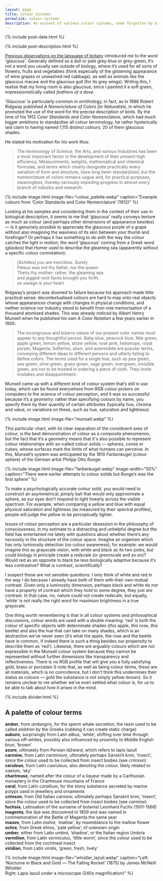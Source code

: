 ```yaml
---
layout: page
title: Colour Systems
permalink: colour-systems
description: An account of various colour systems, some forgotten by history, interspersed with remarks on problems of colour perception and colour language
---
```

{% include post-date.html %}

{% include post-description.html %}

[Previous observations on the language of botany](/sea-holly) introduced me to the word 'glaucous'. Generally defined as a dull or pale grey-blue or grey-green, it’s not a word you usually see outside of biology, where it’s used for all sorts of flowers, fruits and vegetables (think especially of the glistening appearance of wine grapes or unwashed red cabbage), as well as animals like the glaucous macaw and the glaucous gull (for its grey wings). Writing this, I realise that my living room is also glaucous, since I painted it a soft green, impressionistically called _feathers of a dove_.

‘Glaucous’ is particularly common in ornithology, in fact, as in 1886 Robert Ridgway published _A Nomenclature of Colors for Naturalists_, in which he promoted the use of the word for the precise description of birds. By the time of his 1912 _Color Standards and Color Nomenclature_, which had much bigger ambitions to standardise all colour terminology, he rather hysterically laid claim to having named 1,115 distinct colours, 20 of them glaucous shades.

<!--more-->

He stated his motivation for his work thus:

> The terminology of Science, the Arts, and various Industries has been a most important factor in the development of their present high efficiency. Measurements, weights, mathematical and chemical formulae, and terms which clearly designate practically every variation of form and structure, have long been standardized; but the nomenclature of colors remains vague and, for practical purposes, meaningless, thereby seriously impeding progress in almost every branch of industry and research.

{% include image.html image-file="colour_palette.webp" caption="Example colours from ‘Color Standards and Color Nomenclature’ (1912)" %}

Looking at his samples and considering them in the context of their use in biological description, it seems to me that ‘glaucous’ really conveys texture as much as colour (and perhaps other dimensions of appearance besides) — is it genuinely possible to appreciate the glaucous purple of a grape without also imagining the waxiness of its skin between your thumb and forefinger? Or perhaps it has something to do with the way the colour catches the light in motion, the word ‘glaucous’ coming from a Greek word (_glaukos_) that Homer used to describe the gleaming sea (apparently without a specific colour connotation):

> [Achilles] you are merciless. Surely<br />
Peleus was not thy father, nor the queen<br />
Thetis thy mother; rather, the gleaming sea<br />
and jagged rock faces brought you forth,<br />
so savage is your heart.

Ridgway’s project was doomed to failure because his approach made little practical sense: decontextualised colours are hard to map onto real objects whose appearances change with changes in physical conditions, and neither science nor industry stood to benefit from rote memorisation of a thousand atomised shades. This was already noticed by Albert Henry Munsell when he published his own _A Color Notation_ a few years earlier in 1905:

>The incongruous and bizarre nature of our present color names must appear to any thoughtful person. Baby blue, peacock blue, Nile green, apple green, lemon yellow, straw yellow, rose pink, heliotrope, royal purple, Magenta, Solferino, plum, and automobile are popular terms, conveying different ideas to different persons and utterly failing to define colors. The terms used for a single hue, such as pea green, sea green, olive green, grass green, sage green, evergreen, invisible green, are not to be trusted in ordering a piece of cloth. They invite mistakes and disappointment.

Munsell came up with a different kind of colour system that’s still in use today, which can be found everywhere from RGB colour pickers on computers to the science of colour perception, and it was so successful because it’s a _geometry_: rather than specifying colours by name, you specify them by their quantity of certain attributes (typically hue, chroma and value, or variations on these, such as hue, saturation and lightness).

{% include image.html image-file="munsell.webp" %}

This particular chart, with its clear separation of the constituent axes of colour, is the best demonstration of colour as a composite phenomenon, but the fact that it’s a geometry means that it's also possible to represent colour relationships with so-called colour solids — spheres, cones or cubes, whose surfaces mark the limits of what humans can perceive. In this, Munsell’s system was anticipated by the 1810 _Farbenkugel_ (colour sphere) of the German artist Philipp Otto Runge:

{% include image.html image-file="farbenkugel.webp" image-width="50%" caption="There were earlier attempts to colour solids but Runge’s was the first sphere" %}

To make a psychologically accurate colour solid, you would need to construct an asymmetrical, pimply ball that would only approximate a sphere, as our eyes don’t respond to light linearly across the visible spectrum. For example, when comparing a yellow and blue with equal _physical_ saturation and lightness (as measured by their spectral profiles), people will judge the yellow to be _perceptually_ lighter.

Issues of colour perception are a particular obsession in the philosophy of consciousness, in my estimate to a distracting and unhelpful degree but the field has entertained me lately with questions about whether there’s any _necessity_ in the structure of the colour space. Imagine an organism which has only luminosity detection (no colour awareness), for example: we would imagine this as grayscale vision, with white and black as its two poles, but could biology in principle create a *red*scale (or *green*scale and so on)? Would red as an opposite to black be less biologically adaptive because it’s less contrastive? What *is* contrast, scientifically?

I suspect these are not sensible questions: I only think of white and red in the way I do because I already have both of them with their own mutual contrast. Given only a luminosity dimension, perhaps black and white do not have a _property_ of contrast which they hold to some degree, they just _are_ contrast. In that case, no, nature could not create redscale, but equally, ‘white’ is not really the right word for maximum brightness in a true grayscale.

One thing worth remembering is that in all colour systems and philosophical discussions, colour words are used with a double meaning: ‘red’ is both the colour of specific objects with determinate shades (_this_ apple, _this_ rose, _this_ beetle) and also the hue that can take on many shades, which is an abstraction we’ve never seen (it’s what the apple, the rose and the beetle have in common, if indeed there is such a thing besides our propensity to describe them as 'red'). Likewise, there are arguably colours which are not expressible in the Munsell colour system because they cannot be represented without further dimensions like transparency and reflectiveness. There is no RGB profile that will give you a fully satisfying gold, brass or porcelain (I note that, as well as being colour terms, these are all materials, which is no coincidence, but I don’t think this undermines their status as colours — gold the substance is not simply yellow-brown). So it remains unclear to me whether we’ve even settled what colour _is_, for us to be able to talk about how it arises in the mind.

{% include divider.html %}

## A palette of colour terms
**amber**, from _ambergris_, for the sperm whale secretion; the resin used to be called _elektron_ by the Greeks (rubbing it can create static charge)<br />
**auburn**, surprisingly from Latin _albus_, ‘white’, shifting over time through various off-whites, possibly also influenced by proximity to Middle English _brun_, ‘brown’<br />
**azure**, ultimately from Persian _lāžward_, which refers to lapis lazuli<br />
**carmine**, from Latin _carminium_, ultimately perhaps Sanskrit _krmi_, ‘insect’, since the colour used to be collected from insect bodies (see _crimson_)<br />
**cerulean**, from Latin _caeruleus_, also denoting the colour, likely related to _caelum_, ‘sky’<br />
**chartreuse**, named after the colour of a liqueur made by a Carthusian monastery in the Chartreuse mountains of France<br />
**coral**, from Latin _corallium_, for the stony substance secreted by marine polyps used in jewellery and ornaments<br />
**crimson**, from Old Italian _carmesi_, ultimately perhaps Sanskrit krmi, ‘insect’, since the colour used to be collected from insect bodies (see _carmine_)<br />
**fuchsia**, Latinsation of the surname of botanist Leonhard Fuchs (1501-1566)<br />
**magenta**, the dye was discovered in 1859 and was named in commemoration of the Battle of Magenta the same year<br />
**mauve**, from Latin _malva_, ‘mallow’, by resemblance to the mallow flower<br />
**ochre**, from Greek _khros_, ‘pale yellow’, of unknown origin<br />
**umber**, either from Latin _umbra_, ‘shadow’, or the Italian region Umbria<br />
**vermilion**, from Latin _vermiculus_, ‘little worm’, since the colour used to be collected from the cochineal insect<br />
**viridian**, from Latin _viridis_, ‘green, fresh, lively’<br />

{% include image.html image-file="whistler_lazuli.webp" caption="Left: ‘Nocturne in Black and Gold — The Falling Rocket’ (1875) by James McNeill Whistler<br />Right: Lapis lazuli under a microscope (240x magnification)" %}